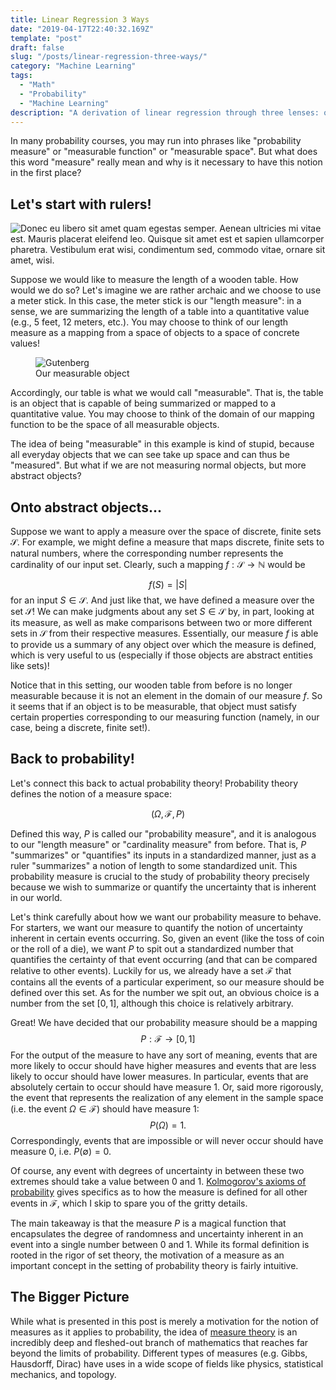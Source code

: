 ```yaml
---
title: Linear Regression 3 Ways
date: "2019-04-17T22:40:32.169Z"
template: "post"
draft: false
slug: "/posts/linear-regression-three-ways/"
category: "Machine Learning"
tags:
  - "Math"
  - "Probability"
  - "Machine Learning"
description: "A derivation of linear regression through three lenses: optimization, projection, and probabilistic."
---
```


In many probability courses, you may run into phrases like "probability measure" or "measurable function" or "measurable space". But what does this word "measure" really mean and why is it necessary to have this notion in the first place?

## Let's start with rulers!
![Donec eu libero sit amet quam egestas semper. Aenean ultricies mi vitae est. Mauris placerat eleifend leo. Quisque sit amet est et sapien ullamcorper pharetra. Vestibulum erat wisi, condimentum sed, commodo vitae, ornare sit amet, wisi.](/media/meter-stick.jpg)

Suppose we would like to measure the length of a wooden table. How would we do so? Let's imagine we are rather archaic and we choose to use a meter stick. In this case, the meter stick is our "length measure": in a sense, we are summarizing the length of a table into a quantitative value (e.g., 5 feet, 12 meters, etc.). You may choose to think of our length measure as a mapping from a space of objects to a space of concrete values!

<figure class="float-right" style="width: 200px">
	<img src="/media/probability-measure-1.jpg" alt="Gutenberg">
	<figcaption>Our measurable object</figcaption>
</figure>

Accordingly, our table is what we would call "measurable". That is, the table is an object that is capable of being summarized or mapped to a quantitative value. You may choose to think of the domain of our mapping function to be the space of all measurable objects. 

The idea of being "measurable" in this example is kind of stupid, because all everyday objects that we can see take up space and can thus be "measured". But what if we are not measuring normal objects, but more abstract objects?

## Onto abstract objects...
Suppose we want to apply a measure over the space of discrete, finite sets $\mathcal{S}$. For example, we might define a measure that maps discrete, finite sets to natural numbers, where the corresponding number represents the cardinality of our input set. Clearly, such a mapping $f:\mathcal{S} \rightarrow \mathbb{N}$ would be 

$$
f(S) = |S|
$$
for an input $S \in \mathcal{S}$. And just like that, we have defined a measure over the set $\mathcal{S}$! We can make judgments about any set $S \in \mathcal{S}$ by, in part, looking at its measure, as well as make comparisons between two or more different sets in $\mathcal{S}$ from their respective measures. Essentially, our measure $f$ is able to provide us a summary of any object over which the measure is defined, which is very useful to us (especially if those objects are abstract entities like sets)! 

Notice that in this setting, our wooden table from before is no longer measurable because it is not an element in the domain of our measure $f$. So it seems that if an object is to be measurable, that object must satisfy certain properties corresponding to our measuring function (namely, in our case, being a discrete, finite set!).

## Back to probability!
Let's connect this back to actual probability theory! Probability theory defines the notion of a measure space: 

$$
(\Omega, \mathcal{F}, P)
$$

Defined this way, $P$ is called our "probability measure", and it is analogous to our "length measure" or "cardinality measure" from before. That is, $P$ "summarizes" or "quantifies" its inputs in a standardized manner, just as a ruler "summarizes" a notion of length to some standardized unit. This probability measure is crucial to the study of probability theory precisely because we wish to summarize or quantify the uncertainty that is inherent in our world. 

Let's think carefully about how we want our probability measure to behave. For starters, we want our measure to quantify the notion of uncertainty inherent in certain events occurring. So, given an event (like the toss of coin or the roll of a die), we want $P$ to spit out a standardized number that quantifies the certainty of that event occurring (and that can be compared relative to other events). Luckily for us, we already have a set $\mathcal{F}$ that contains all the events of a particular experiment, so our measure should be defined over this set. As for the number we spit out, an obvious choice is a number from the set $[0, 1]$, although this choice is relatively arbitrary.

Great! We have decided that our probability measure should be a mapping 
$$
P : \mathcal{F} \rightarrow [0,1]
$$ 
For the output of the measure to have any sort of meaning, events that are more likely to occur should have higher measures and events that are less likely to occur should have lower measures. In particular, events that are absolutely certain to occur should have measure $1$. Or, said more rigorously, the event that represents the realization of any element in the sample space (i.e. the event $\Omega \in \mathcal{F}$) should have measure $1$:
$$
P(\Omega) = 1.
$$
Correspondingly, events that are impossible or will never occur should have measure 0, i.e. $P(\emptyset) = 0$. 

Of course, any event with degrees of uncertainty in between these two extremes should take a value between $0$ and $1$. [Kolmogorov's axioms of probability](https://en.wikipedia.org/wiki/Probability_axioms) gives specifics as to how the measure is defined for all other events in $\mathcal{F}$, which I skip to spare you of the gritty details. 

The main takeaway is that the measure $P$ is a magical function that encapsulates the degree of randomness and uncertainty inherent in an event into a single number between $0$ and $1$. While its formal definition is rooted in the rigor of set theory, the motivation of a measure as an important concept in the setting of probability theory is fairly intuitive.

## The Bigger Picture
While what is presented in this post is merely a motivation for the notion of measures as it applies to probability, the idea of [measure theory](https://en.wikipedia.org/wiki/Measure_(mathematics)) is an incredibly deep and fleshed-out branch of mathematics that reaches far beyond the limits of probability. Different types of measures (e.g. Gibbs, Hausdorff, Dirac) have uses in a wide scope of fields like physics, statistical mechanics, and topology.  